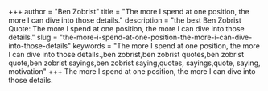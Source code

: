 +++
author = "Ben Zobrist"
title = "The more I spend at one position, the more I can dive into those details."
description = "the best Ben Zobrist Quote: The more I spend at one position, the more I can dive into those details."
slug = "the-more-i-spend-at-one-position-the-more-i-can-dive-into-those-details"
keywords = "The more I spend at one position, the more I can dive into those details.,ben zobrist,ben zobrist quotes,ben zobrist quote,ben zobrist sayings,ben zobrist saying,quotes, sayings,quote, saying, motivation"
+++
The more I spend at one position, the more I can dive into those details.
